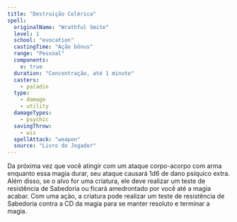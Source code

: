 ```yaml
---
title: "Destruição Colérica"
spell:
  originalName: "Wrathful Smite"
  level: 1
  school: "evocation"
  castingTime: "Ação bônus"
  range: "Pessoal"
  components:
    v: true
  duration: "Concentração, até 1 minuto"
  casters:
    - paladin
  type:
    - damage
    - utility
  damageTypes:
    - psychic
  savingThrow:
    - wis
  spellAttack: "weapon"
  source: "Livro do Jogador"
---
```


Da próxima vez que você atingir com um ataque corpo-acorpo com arma enquanto essa magia durar, seu ataque causará 1d6 de dano psíquico extra. Além disso, se o alvo for uma criatura, ele deve realizar um teste de resistência de Sabedoria ou ficará amedrontado por você até a magia acabar. Com uma ação, a criatura pode realizar um teste de resistência de Sabedoria contra a CD da magia para se manter resoluto e terminar a magia.
